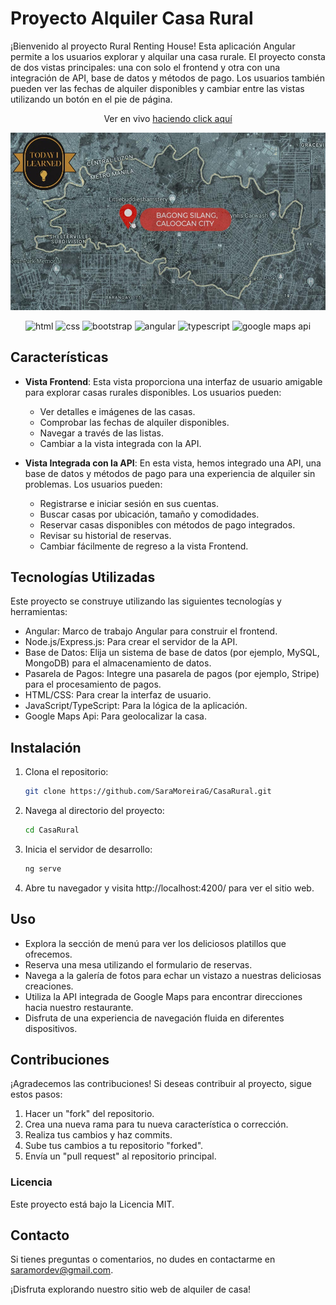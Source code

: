 # Proyecto Alquiler Casa Rural

¡Bienvenido al proyecto Rural Renting House! Esta aplicación Angular permite a los usuarios explorar y alquilar una casa rurale. El proyecto consta de dos vistas principales: una con solo el frontend y otra con una integración de API, base de datos y métodos de pago. Los usuarios también pueden ver las fechas de alquiler disponibles y cambiar entre las vistas utilizando un botón en el pie de página.

<p align="center">Ver en vivo <a href="http://casadearmas.s3-website-us-east-1.amazonaws.com/" target="_blank">haciendo click aquí</a></p>

![Rural House Website Screenshot](src/assets/bagong.jpg)

<p align="center">
	<img src='https://upload.wikimedia.org/wikipedia/commons/thumb/3/38/HTML5_Badge.svg/2048px-HTML5_Badge.svg.png' alt='html' width='40'>
	<img src='https://upload.wikimedia.org/wikipedia/commons/thumb/6/62/CSS3_logo.svg/800px-CSS3_logo.svg.png' alt='css' width='40'>
	<img src='https://upload.wikimedia.org/wikipedia/commons/thumb/b/b2/Bootstrap_logo.svg/1200px-Bootstrap_logo.svg.png' alt='bootstrap' width='50'>
	<img src='https://upload.wikimedia.org/wikipedia/commons/thumb/c/cf/Angular_full_color_logo.svg/2048px-Angular_full_color_logo.svg.png' alt='angular' width='50'>
	<img src='https://upload.wikimedia.org/wikipedia/commons/thumb/4/4c/Typescript_logo_2020.svg/2048px-Typescript_logo_2020.svg.png' alt='typescript' width='40'>
	<img src='https://cdn.iconscout.com/icon/free/png-256/free-google-maps-2863735-2378123.png'
	alt='google maps api' width='45'>
</p>

## Características

- **Vista Frontend**: Esta vista proporciona una interfaz de usuario amigable para explorar casas rurales disponibles. Los usuarios pueden:

  - Ver detalles e imágenes de las casas.
  - Comprobar las fechas de alquiler disponibles.
  - Navegar a través de las listas.
  - Cambiar a la vista integrada con la API.

- **Vista Integrada con la API**: En esta vista, hemos integrado una API, una base de datos y métodos de pago para una experiencia de alquiler sin problemas. Los usuarios pueden:
  - Registrarse e iniciar sesión en sus cuentas.
  - Buscar casas por ubicación, tamaño y comodidades.
  - Reservar casas disponibles con métodos de pago integrados.
  - Revisar su historial de reservas.
  - Cambiar fácilmente de regreso a la vista Frontend.

## Tecnologías Utilizadas

Este proyecto se construye utilizando las siguientes tecnologías y herramientas:

  - Angular: Marco de trabajo Angular para construir el frontend.
  - Node.js/Express.js: Para crear el servidor de la API.
  - Base de Datos: Elija un sistema de base de datos (por ejemplo, MySQL, MongoDB) para el almacenamiento de datos.
  - Pasarela de Pagos: Integre una pasarela de pagos (por ejemplo, Stripe) para el procesamiento de pagos.
  - HTML/CSS: Para crear la interfaz de usuario.
  - JavaScript/TypeScript: Para la lógica de la aplicación.
  - Google Maps Api: Para geolocalizar la casa.

## Instalación

1. Clona el repositorio:
   ```bash
   git clone https://github.com/SaraMoreiraG/CasaRural.git

2. Navega al directorio del proyecto:
	```bash
	cd CasaRural

3. Inicia el servidor de desarrollo:
	```bash
	ng serve

4. Abre tu navegador y visita http://localhost:4200/ para ver el sitio web.

## Uso
- Explora la sección de menú para ver los deliciosos platillos que ofrecemos.
- Reserva una mesa utilizando el formulario de reservas.
- Navega a la galería de fotos para echar un vistazo a nuestras deliciosas creaciones.
- Utiliza la API integrada de Google Maps para encontrar direcciones hacia nuestro restaurante.
- Disfruta de una experiencia de navegación fluida en diferentes dispositivos.

## Contribuciones
¡Agradecemos las contribuciones! Si deseas contribuir al proyecto, sigue estos pasos:

1. Hacer un "fork" del repositorio.
2. Crea una nueva rama para tu nueva característica o corrección.
3. Realiza tus cambios y haz commits.
4. Sube tus cambios a tu repositorio "forked".
5. Envía un "pull request" al repositorio principal.

### Licencia
Este proyecto está bajo la Licencia MIT.

## Contacto
Si tienes preguntas o comentarios, no dudes en contactarme en saramordev@gmail.com.

¡Disfruta explorando nuestro sitio web de alquiler de casa!
